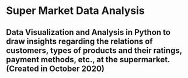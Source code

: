 # Super Market Data Analysis 

##  Data Visualization and Analysis in Python to draw insights regarding the relations of customers, types of products and their ratings, payment methods, etc., at the supermarket. (Created in October 2020)






